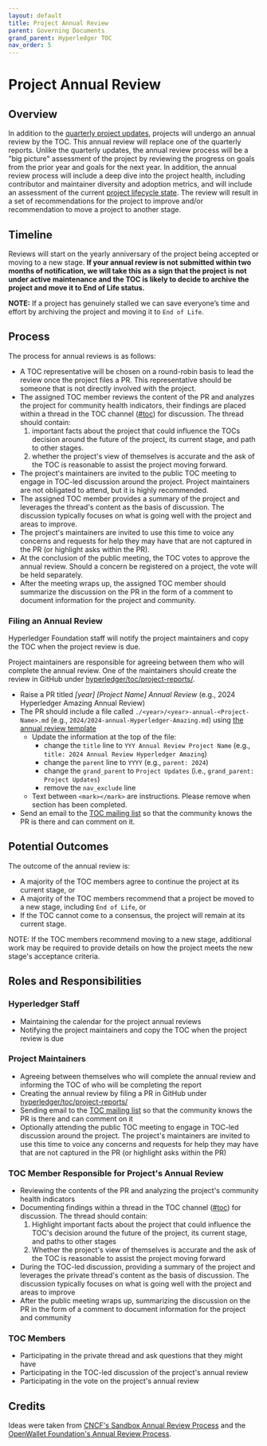 ```yaml
---
layout: default
title: Project Annual Review
parent: Governing Documents
grand_parent: Hyperledger TOC
nav_order: 5
---
```

[//]: # (SPDX-License-Identifier: CC-BY-4.0)

# Project Annual Review

## Overview
In addition to the [quarterly project updates](./project-updates.md), projects will undergo an annual review by the TOC. This annual review will replace one of the quarterly reports. Unlike the quarterly updates, the annual review process will be a "big picture" assessment of the project by reviewing the progress on goals from the prior year and goals for the next year. In addition, the annual review process will include a deep dive into the project health, including contributor and maintainer diversity and adoption metrics, and will include an assessment of the current [project lifecycle state](./project-lifecycle.md). The review will result in a set of recommendations for the project to improve and/or recommendation to move a project to another stage.

## Timeline
Reviews will start on the yearly anniversary of the project being accepted or moving to a new stage.  **If your annual review is not submitted within two months of notification, we will take this as a sign that the project is not under active maintenance and the TOC is likely to decide to archive the project and move it to End of Life status.**

**NOTE:** If a project has genuinely stalled we can save everyone’s time and effort by archiving the project and moving it to `End of Life`.

## Process
The process for annual reviews is as follows:

* A TOC representative will be chosen on a round-robin basis to lead the review once the project files a PR. This representative should be someone that is not directly involved with the project.
* The assigned TOC member reviews the content of the PR and analyzes the project for community health indicators, their findings are placed within a thread in the TOC channel ([#toc](https://discord.com/channels/905194001349627914/941384040316018790)) for discussion. The thread should contain:
    1. important facts about the project that could influence the TOCs decision around the future of the project, its current stage, and path to other stages.
    2. whether the project's view of themselves is accurate and the ask of the TOC is reasonable to assist the project moving forward.
* The project's maintainers are invited to the public TOC meeting to engage in TOC-led discussion around the project. Project maintainers are not obligated to attend, but it is highly recommended.
* The assigned TOC member provides a summary of the project and leverages the thread's content as the basis of discussion. The discussion typically focuses on what is going well with the project and areas to improve.
* The project's maintainers are invited to use this time to voice any concerns and requests for help they may have that are not captured in the PR (or highlight asks within the PR).
* At the conclusion of the public meeting, the TOC votes to approve the annual review. Should a concern be registered on a project, the vote will be held separately.
* After the meeting wraps up, the assigned TOC member should summarize the discussion on the PR in the form of a comment to document information for the project and community.

### Filing an Annual Review
Hyperledger Foundation staff will notify the project maintainers and copy the TOC when the project review is due. 

Project maintainers are responsible for agreeing between them who will complete the annual review. One of the maintainers should create the review in GitHub under [hyperledger/toc/project-reports/](https://github.com/hyperledger/toc/tree/gh-pages/project-reports).

* Raise a PR titled *[year] [Project Name] Annual Review* (e.g., 2024 Hyperledger Amazing Annual Review)
* The PR should include a file called `./<year>/<year>-annual-<Project-Name>.md` (e.g., `2024/2024-annual-Hyperledger-Amazing.md`) using [the annual review template](../project-reports/0000-annual-review-template.md)
    - Update the information at the top of the file:
        - change the `title` line to `YYY Annual Review Project Name` (e.g., `title: 2024 Annual Review Hyperledger Amazing`)
        - change the `parent` line to `YYYY` (e.g., `parent: 2024`)
        - change the `grand_parent` to `Project Updates` (i.e., `grand_parent: Project Updates`)
        - remove the `nav_exclude` line
    - Text between `<mark></mark>` are instructions. Please remove when section has been completed.
* Send an email to the [TOC mailing list](mailto:toc@lists.hyperledger.org) so that the community knows the PR is there and can comment on it.

## Potential Outcomes
The outcome of the annual review is:

* A majority of the TOC members agree to continue the project at its current stage, or
* A majority of the TOC members recommend that a project be moved to a new stage, including `End of Life`, or
* If the TOC cannot come to a consensus, the project will remain at its current stage.

NOTE: If the TOC members recommend moving to a new stage, additional work may be required to provide details on how the project meets the new stage's acceptance criteria.

## Roles and Responsibilities

### Hyperledger Staff

- Maintaining the calendar for the project annual reviews
- Notifying the project maintainers and copy the TOC when the project review is due

### Project Maintainers
- Agreeing between themselves who will complete the annual review and informing the TOC of who will be completing the report
- Creating the annual review by filing a PR in GitHub under [hyperledger/toc/project-reports/](https://github.com/hyperledger/toc/tree/gh-pages/project-reports)
- Sending email to the [TOC mailing list](mailto:toc@lists.hyperledger.org) so that the community knows the PR is there and can comment on it
- Optionally attending the public TOC meeting to engage in TOC-led discussion around the project. The project's maintainers are invited to use this time to voice any concerns and requests for help they may have that are not captured in the PR (or highlight asks within the PR)

### TOC Member Responsible for Project's Annual Review
- Reviewing the contents of the PR and analyzing the project's community health indicators
- Documenting findings within a thread in the TOC channel ([#toc](https://discord.com/channels/905194001349627914/941384040316018790)) for discussion. The thread should contain:
    1. Highlight important facts about the project that could influence the TOC's decision around the future of the project, its current stage, and paths to other stages
    2. Whether the project's view of themselves is accurate and the ask of the TOC is reasonable to assist the project moving forward
- During the TOC-led discussion, providing a summary of the project and leverages the private thread's content as the basis of discussion. The discussion typically focuses on what is going well with the project and areas to improve
- After the public meeting wraps up, summarizing the discussion on the PR in the form of a comment to document information for the project and community

### TOC Members
- Participating in the private thread and ask questions that they might have
- Participating in the TOC-led discussion of the project's annual review
- Participating in the vote on the project's annual review

## Credits
Ideas were taken from [CNCF's Sandbox Annual Review Process](https://github.com/cncf/toc/blob/main/process/) and the [OpenWallet Foundation's Annual Review Process](https://openwallet-foundation.github.io/tac/governance/project-annual-review-process/).
